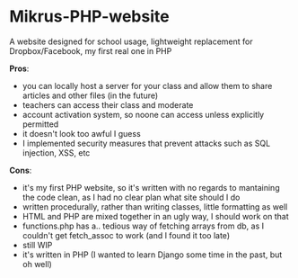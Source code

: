 # Mikrus-PHP-website
A website designed for school usage, lightweight replacement for Dropbox/Facebook, my first real one in PHP

**Pros**:    
- you can locally host a server for your class and allow them to share articles and other files (in the future)
- teachers can access their class and moderate
- account activation system, so noone can access unless explicitly permitted
- it doesn't look too awful I guess
- I implemented security measures that prevent attacks such as SQL injection, XSS, etc

**Cons**:
- it's my first PHP website, so it's written with no regards to mantaining the code clean, as I had no clear plan what site should I do 
- written procedurally, rather than writing classes, little formatting as well
- HTML and PHP are mixed together in an ugly way, I should work on that
- functions.php has a.. tedious way of fetching arrays from db, as I couldn't get fetch_assoc to work (and I found it too late)
- still WIP
- it's written in PHP (I wanted to learn Django some time in the past, but oh well)
